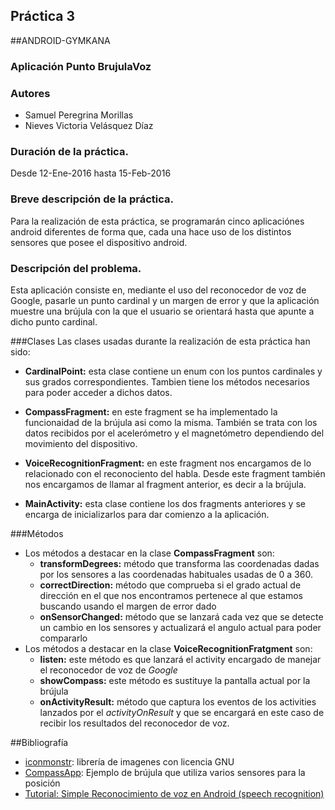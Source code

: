 ## Práctica 3
##ANDROID-GYMKANA
### Aplicación Punto BrujulaVoz
### Autores
* Samuel Peregrina Morillas
* Nieves Victoria Velásquez Díaz

### Duración de la práctica.
Desde 12-Ene-2016 hasta 15-Feb-2016

### Breve descripción de la práctica.
Para la realización de esta práctica, se programarán cinco aplicaciónes android diferentes de forma que, cada una hace uso de los distintos sensores que posee el dispositivo android.

### Descripción del problema.
Esta aplicación consiste en, mediante el uso del reconocedor de voz de Google, pasarle un punto cardinal y un margen de error y que la aplicación muestre una brújula con la que el usuario se orientará hasta que apunte a dicho punto cardinal.

###Clases
Las clases usadas durante la realización de esta práctica han sido:
* **CardinalPoint:** esta clase contiene un enum con los puntos cardinales y sus grados correspondientes. Tambien tiene los métodos necesarios para poder acceder a dichos datos.

* **CompassFragment:** en este fragment se ha implementado la funcionaidad de la brújula asi como la misma. También se trata con los datos recibidos por el acelerómetro y el magnetómetro dependiendo del movimiento del dispositivo.

* **VoiceRecognitionFragment:** en este fragment nos encargamos de lo relacionado con el reconociento del habla. Desde este fragment también nos encargamos de llamar al fragment anterior, es decir a la brújula.

* **MainActivity:** esta clase contiene los dos fragments anteriores y se encarga de inicializarlos para dar comienzo a la aplicación.

###Métodos
* Los métodos a destacar en la clase **CompassFragment** son:
	* **transformDegrees:** método que transforma las coordenadas dadas por los sensores a las coordenadas habituales usadas de 0 a 360.
	* **correctDirection:** método que comprueba si el grado actual de dirección en el que nos encontramos pertenece al que estamos buscando usando el margen de error dado
	* **onSensorChanged:** método que se lanzará cada vez que se detecte un cambio en los sensores y actualizará el angulo actual para poder compararlo
* Los métodos a destacar en la clase **VoiceRecognitionFratgment** son:
	* **listen:** este método es que lanzará el activity encargado de manejar el reconocedor de voz de *Google*
	* **showCompass:**  este método es sustituye la pantalla actual por la brújula
	* **onActivityResult:** método que captura los eventos de los activities lanzados por el *activityOnResult* y que se encargará en este caso de recibir los resultados del reconocedor de voz.

##Bibliografía
* [iconmonstr](http://iconmonstr.com/): librería de imagenes con licencia GNU
* [CompassApp](https://github.com/agamboadev/CompassApp/blob/master/CompassApp/src/com/example/compassapp/MainActivity.java): Ejemplo de brújula que utiliza varios sensores para la posición
* [Tutorial: Simple Reconocimiento de voz en Android (speech recognition)](http://www.tutorialeshtml5.com/2013/03/tutorial-simple-reconocimiento-de-voz.html)
